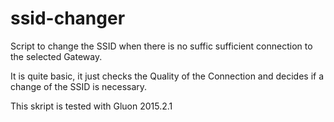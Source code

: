 ssid-changer
============

Script to change the SSID when there is no suffic sufficient connection to the selected Gateway.

It is quite basic, it just checks the Quality of the Connection and decides if a change of the SSID is necessary.

This skript is tested with Gluon 2015.2.1
